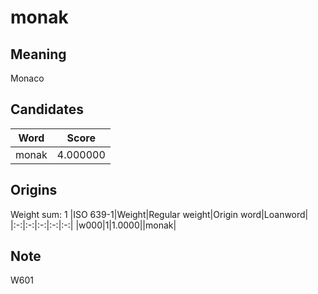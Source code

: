 # monak

## Meaning

Monaco

## Candidates

|Word|Score|
|:-:|:-:|
|monak|4.000000|

## Origins

Weight sum: 1
|ISO 639-1|Weight|Regular weight|Origin word|Loanword|
|:-:|:-:|:-:|:-:|:-:|
|w000|1|1.0000||monak|

## Note

W601

